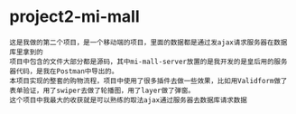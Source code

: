 # project2-mi-mall
    这是我做的第二个项目，是一个移动端的项目，里面的数据都是通过发ajax请求服务器在数据库里拿到的
    项目中包含的文件大部分都是源码，其中mi-mall-server放置的是我开发的是皇后用的服务器代码，是我在Postman中导出的。
    本项目实现的整套的购物流程，项目中使用了很多插件去做一些效果，比如用Validform做了表单验证，用了swiper去做了轮播图，用了layer做了弹窗。
    这个项目中我最大的收获就是可以熟练的取法ajax通过服务器去数据库请求数据
